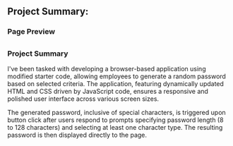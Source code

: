 ## Project Summary: 

### Page Preview 



##

### Project Summary 

I've been tasked with developing a browser-based application using modified starter code, allowing employees to generate a random password based on selected criteria. 
The application, featuring dynamically updated HTML and CSS driven by JavaScript code, ensures a responsive and polished user interface across various screen sizes. 

The generated password, inclusive of special characters, is triggered upon button click after users respond to prompts specifying password length (8 to 128 characters) and selecting at least one character type. The resulting password is then displayed directly to the page.

